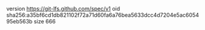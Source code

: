 version https://git-lfs.github.com/spec/v1
oid sha256:a35bf6cd1db821102f72a71d60fa6a76bea5633dcc4d7204e5ac605495eb563b
size 666
